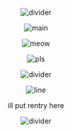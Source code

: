 <div align="center">

![divider](https://64.media.tumblr.com/82020cb61adbf9762ac24fcb402228d7/91c1acb9bc5cbf39-76/s2048x3072/b681e0de4c6754e47bef859c9376524c0ccd0765.pnj)

![main](https://64.media.tumblr.com/198e583912d479db01d56504c7813896/91ce7c4260ffb5b3-e3/s640x960/426d9409ef2cc9e772480c805542a3f540baf8db.pnj)

![meow](https://64.media.tumblr.com/3d3742689532f52eae006cfe40c32e68/528cda96958ba0b1-74/s2048x3072/8c51d9280e32de21b7e3024d34d2cba124f1a938.pnj)

![pls](https://64.media.tumblr.com/73437a8fcadeaf5b152324e3bc530a3e/91ce7c4260ffb5b3-73/s250x400/9a30f80863e147274bd0c49be9e831139815fa27.pnj)

![divider](https://64.media.tumblr.com/82020cb61adbf9762ac24fcb402228d7/91c1acb9bc5cbf39-76/s2048x3072/b681e0de4c6754e47bef859c9376524c0ccd0765.pnj)

![line](https://64.media.tumblr.com/9ca84abb608d8ed1961cbc804169e707/19233b1e438b4954-c7/s1280x1920/2ab5d13ac600ebe91d191f7a6f577c2ea23232d1.pnj)

ill put rentry here

![divider](https://64.media.tumblr.com/b221c9d6f774738c07748ae0184cbdb0/ea13e559236f3714-3c/s2048x3072/2065f86bfd582cb12daede5358616da107996a83.pnj)
